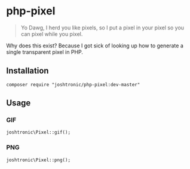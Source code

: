 # php-pixel

> Yo Dawg, I herd you like pixels, so I put a pixel in your pixel so you can
> pixel while you pixel.

Why does this exist? Because I got sick of looking up how to generate a single
transparent pixel in PHP.

## Installation

```
composer require "joshtronic/php-pixel:dev-master"
```

## Usage

### GIF

```
joshtronic\Pixel::gif();
```

### PNG

```
joshtronic\Pixel::png();
```

